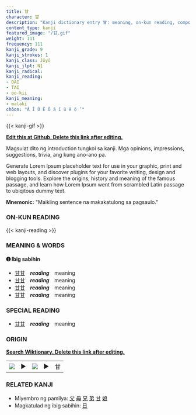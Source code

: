 ```yaml
---
title: 甘
character: 甘
description: "Kanji dictionary entry 甘: meaning, on-kun reading, compounds, origin, related kanji"
content_type: kanji
featured_image: "/甘.gif"
weight: 111
frequency: 111
kanji_grade: 9
kanji_strokes: 1
kanji_class: Jōyō
kanji_jlpt: N1
kanji_radical: 
kanji_reading: 
- DAI
- TAI
- oo-kii
kanji_meaning:
- malaki
chōon: "Ā Ī Ū Ē Ō ā ī ū ē ō ’"
---
```

[//]: # (Don't edit the line below. Kanji animated GIF code is automatically generated.)
{{< kanji-gif >}}

[//]: # (Edit below this line.)

**[Edit this at Github. Delete this link after editing.](https://github.com/tim0g/tim/tree/main/content/kanji/甘/index.md)**

Magsulat dito ng introduction tungkol sa kanji. Mga opinions, impressions, suggestions, trivia, ang kung ano-ano pa.

Generate Lorem Ipsum placeholder text for use in your graphic, print and web layouts, and discover plugins for your favorite writing, design and blogging tools. Explore the origins, history and meaning of the famous passage, and learn how Lorem Ipsum went from scrambled Latin passage to ubiqitous dummy text.
 
**Mnemonic:** "Maikling sentence na makakatulong sa pagsaulo."

### ON-KUN READING

[//]: # (Don't edit the line below. ON-KUN READING code is automatically generated.)
{{< kanji-reading >}}

### MEANING & WORDS

#### ➊ **Ibig sabihin**
  - [甘](../甘)[甘](../甘)　***reading***　meaning
  - [甘](../甘)[甘](../甘)　***reading***　meaning
  - [甘](../甘)[甘](../甘)　***reading***　meaning
  - [甘](../甘)[甘](../甘)　***reading***　meaning

### SPECIAL READING
  - [甘](../甘)[甘](../甘)　***reading***　meaning

### ORIGIN

**[Search Wiktionary. Delete this link after editing.](https://wiktionary.org/wiki/甘)**
<table class="kanji-table"><tr><td>
<img src="60px-甘-bronze.svg.png">
</td><td>▶</td><td>
<img src="60px-甘-oracle.svg.png">
</td><td>▶</td>
<td class="kanji-origin">甘</td>
</tr></table>

### RELATED KANJI
- Miyembro ng pamilya: [父](../父) [母](../母) [兄](../兄) [弟](../弟) [甘](../甘) [娘](../娘)
- Magkatulad ng ibig sabihin: [日](../日)
